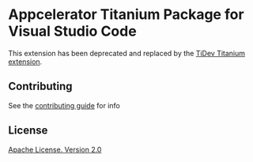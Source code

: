 # Appcelerator Titanium Package for Visual Studio Code

This extension has been deprecated and replaced by the [TiDev Titanium extension](https://marketplace.visualstudio.com/items?itemname=tidev.vscode-titanium).

## Contributing

See the [contributing guide](./CONTRIBUTING.md) for info

## License

[Apache License. Version 2.0](LICENSE.md)
